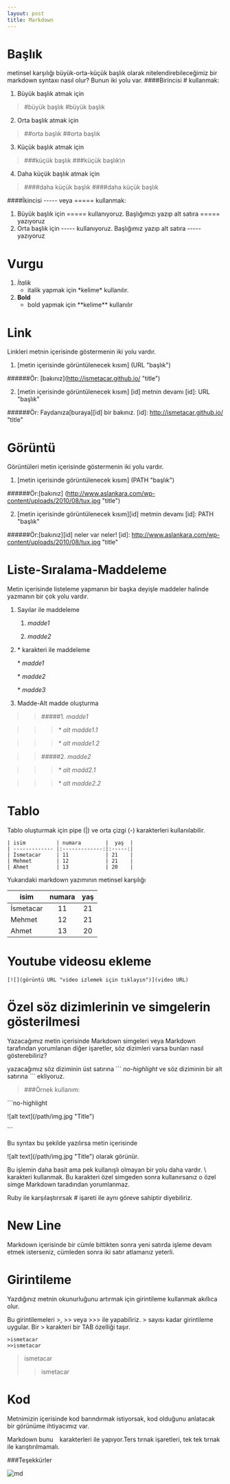 ```yaml
---
layout: post
title: Markdown
---
```



Başlık
=====
metinsel karşılığı büyük-orta-küçük başlık olarak nitelendirebileceğimiz bir markdown syntaxı nasıl olur?
Bunun iki yolu var. 
####Birincisi \# kullanmak:

1. Büyük başlık atmak için
>\#büyük başlık 
#büyük başlık
2. Orta başlık atmak için
>\#\#orta başlık
##orta başlık
3. Küçük başlık atmak için
>\#\#\#küçük başlık
###küçük başlık\n
4. Daha küçük başlık atmak için
>\#\#\#\#daha küçük başlık
####daha küçük başlık

####İkincisi ----- veya ===== kullanmak:

1. Büyük başlık için ===== kullanıyoruz. Başlığımızı yazıp alt satıra ===== yazıyoruz
2. Orta başlık için ----- kullanıyoruz. Başlığımız yazıp alt satıra ----- yazıyoruz

Vurgu
=====
1. *İtalik*
    * italik yapmak için \*kelime\* kullanılır.
1. **Bold**
    * bold yapmak için \*\*kelime\*\* kullanılır

Link
=====
Linkleri metnin içerisinde göstermenin iki yolu vardır. 

1. \[metin içerisinde görüntülenecek kısım] (URL "başlık")

######Ör: \[bakınız](http://ismetacar.github.io/ "title")

2. \[metin içerisinde görüntülenecek kısım] \[id] metnin devamı [id]: URL "başlık"

######Ör: Faydanıza\[buraya]\[id] bir bakınız. \[id]: http://ismetacar.github.io/ "title"

Görüntü
=====
Görüntüleri metin içerisinde göstermenin iki yolu vardır.

1. \[metin içerisinde görüntülenecek kısım] (PATH "başlık")

######Ör:\[bakınız] (http://www.aslankara.com/wp-content/uploads/2010/08/tux.jpg "title")

2. \[metin içerisinde görüntülenecek kısım]\[id] metmin devamı \[id]: PATH "başlık"

######Ör:\[bakınız]\[id] neler var neler! \[id]: http://www.aslankara.com/wp-content/uploads/2010/08/tux.jpg "title"

Liste-Sıralama-Maddeleme
=====
Metin içerisinde listeleme yapmanın bir başka deyişle maddeler halinde yazmanın bir çok yolu vardır. 

1. Sayılar ile maddeleme

    1. *madde1*

    2. *madde2*

2. \* karakteri ile maddeleme

      \* *madde1*

      \* *madde2*

      \* *madde3*

3. Madde-Alt madde oluşturma

>>#####1. *madde1*

>>>\* *alt madde1.1*

>>>\* *alt madde1.2*

>>#####2. *madde2*

>>>\* *alt madd2.1*

>>>\* *alt madde2.2*

Tablo 
=====
Tablo oluşturmak için pipe (|) ve orta çizgi (-) karakterleri kullanılabilir. 

```no-highlight
| isim          | numara        |  yaş  |
| ------------- |:-------------:|:-----:|
| İsmetacar     | 11            | 21    |
| Mehmet        | 12            | 21    |
| Ahmet         | 13            | 20    |
```

Yukarıdaki markdown yazımının metinsel karşılığı 

| isim          | numara        |  yaş  |
| ------------- |:-------------:|:-----:|
| İsmetacar     | 11            | 21    |
| Mehmet        | 12            | 21    |
| Ahmet         | 13            | 20    |


Youtube videosu ekleme
=====

```no-highlight
[![](görüntü URL "video izlemek için tıklayın")](video URL)

```

Özel söz dizimlerinin ve simgelerin gösterilmesi
======

Yazacağımız metin içerisinde Markdown simgeleri veya Markdown tarafından yorumlanan diğer işaretler, söz dizimleri varsa bunları nasıl gösterebiliriz?

 yazacağımız söz diziminin üst satırına \`\`\` *no-highlight* ve söz diziminin bir alt satırına *\`\`\`* ekliyoruz.

>###Örnek kullanım:


\`\`\`no-highlight

 \!\[alt text](/path/img.jpg "Title")

\`\`\`

Bu syntax bu şekilde yazılırsa metin içerisinde 

\!\[alt text](/path/img.jpg "Title")  olarak görünür.

Bu işlemin daha basit ama pek kullanışlı olmayan bir yolu daha vardır. \ karakteri kullanmak. Bu karakteri özel simgeden sonra kullanırsanız o özel simge Markdown taradından yorumlanmaz. 

Ruby ile karşılaştırırsak \# işareti ile aynı göreve sahiptir diyebiliriz.

New Line
=====

Markdown içerisinde bir cümle bittikten sonra yeni satırda işleme devam etmek isterseniz, cümleden sonra iki satır atlamanız yeterli. 

Girintileme 
=====

Yazdığınız metnin okunurluğunu artırmak için girintileme kullanmak akıllıca olur. 

Bu girintilemeleri \>, \>\> veya \>\>\> ile yapabiliriz. \> sayısı kadar girintileme uygular. Bir \> karakteri bir TAB özelliği taşır.

```no-highlight
>ismetacar
>>ismetacar
```
>ismetacar
>>ismetacar

Kod
=====

Metnimizin içerisinde kod barındırmak istiyorsak, kod olduğunu anlatacak bir görünüme ihtiyacımız var.

Markdown bunu ` ` karakterleri ile yapıyor.Ters tırnak işaretleri, tek tek tırnak ile karıştırılmamalı. 



###Teşekkürler

![md](http://dribbble.s3.amazonaws.com/users/3405/screenshots/424435/markdown2.png)



